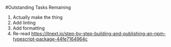 #Outstanding Tasks Remaining
1. Actually make the thing
1. Add linting
1. Add formatting
1. Re-read https://itnext.io/step-by-step-building-and-publishing-an-npm-typescript-package-44fe7164964c